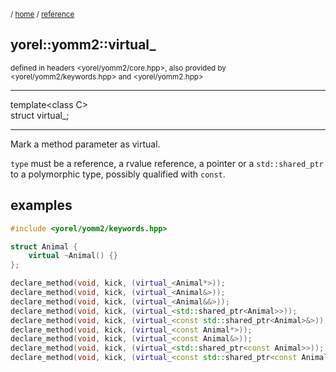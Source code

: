 
<sub>/ [home](/README.md) / [reference](README.md) </sub>
## yorel::yomm2::virtual_
<sub>defined in headers <yorel/yomm2/core.hpp>, also provided by
<yorel/yomm2/keywords.hpp> and <yorel/yomm2.hpp></sub>
<!-- -->
---
template\<class C\>\
struct virtual_;
<!-- -->
---

Mark a method parameter as virtual.

`type` must be a reference, a rvalue reference, a pointer or a
`std::shared_ptr` to a polymorphic type, possibly qualified with `const`.

## examples


```c++
#include <yorel/yomm2/keywords.hpp>

struct Animal {
    virtual ~Animal() {}
};

declare_method(void, kick, (virtual_<Animal*>));
declare_method(void, kick, (virtual_<Animal&>));
declare_method(void, kick, (virtual_<Animal&&>));
declare_method(void, kick, (virtual_<std::shared_ptr<Animal>>));
declare_method(void, kick, (virtual_<const std::shared_ptr<Animal>&>));
declare_method(void, kick, (virtual_<const Animal*>));
declare_method(void, kick, (virtual_<const Animal&>));
declare_method(void, kick, (virtual_<std::shared_ptr<const Animal>>));
declare_method(void, kick, (virtual_<const std::shared_ptr<const Animal>&>));
```
